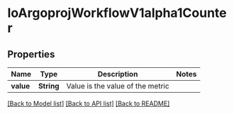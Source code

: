 # IoArgoprojWorkflowV1alpha1Counter

## Properties

Name | Type | Description | Notes
------------ | ------------- | ------------- | -------------
**value** | **String** | Value is the value of the metric | 

[[Back to Model list]](../README.md#documentation-for-models) [[Back to API list]](../README.md#documentation-for-api-endpoints) [[Back to README]](../README.md)


